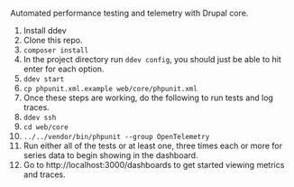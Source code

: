 Automated performance testing and telemetry with Drupal core.

1. Install ddev
1. Clone this repo.
1. `composer install`
1. In the project directory run `ddev config`, you should just be able to hit
   enter for each option.
1. `ddev start`
1. `cp phpunit.xml.example web/core/phpunit.xml`
1. Once these steps are working, do the following to run tests and log traces.
1. `ddev ssh`
1. `cd web/core`
1. `../../vendor/bin/phpunit --group OpenTelemetry`
1. Run either all of the tests or at least one, three times each or more for
   series data to begin showing in the dashboard.
1. Go to http://localhost:3000/dashboards to get started viewing metrics and
   traces.
